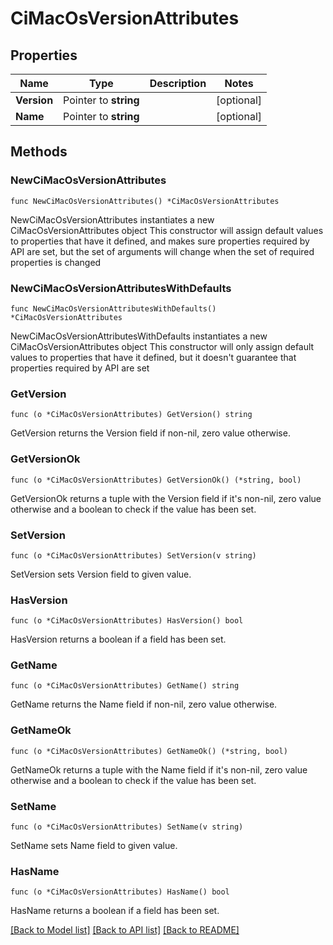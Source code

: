 # CiMacOsVersionAttributes

## Properties

Name | Type | Description | Notes
------------ | ------------- | ------------- | -------------
**Version** | Pointer to **string** |  | [optional] 
**Name** | Pointer to **string** |  | [optional] 

## Methods

### NewCiMacOsVersionAttributes

`func NewCiMacOsVersionAttributes() *CiMacOsVersionAttributes`

NewCiMacOsVersionAttributes instantiates a new CiMacOsVersionAttributes object
This constructor will assign default values to properties that have it defined,
and makes sure properties required by API are set, but the set of arguments
will change when the set of required properties is changed

### NewCiMacOsVersionAttributesWithDefaults

`func NewCiMacOsVersionAttributesWithDefaults() *CiMacOsVersionAttributes`

NewCiMacOsVersionAttributesWithDefaults instantiates a new CiMacOsVersionAttributes object
This constructor will only assign default values to properties that have it defined,
but it doesn't guarantee that properties required by API are set

### GetVersion

`func (o *CiMacOsVersionAttributes) GetVersion() string`

GetVersion returns the Version field if non-nil, zero value otherwise.

### GetVersionOk

`func (o *CiMacOsVersionAttributes) GetVersionOk() (*string, bool)`

GetVersionOk returns a tuple with the Version field if it's non-nil, zero value otherwise
and a boolean to check if the value has been set.

### SetVersion

`func (o *CiMacOsVersionAttributes) SetVersion(v string)`

SetVersion sets Version field to given value.

### HasVersion

`func (o *CiMacOsVersionAttributes) HasVersion() bool`

HasVersion returns a boolean if a field has been set.

### GetName

`func (o *CiMacOsVersionAttributes) GetName() string`

GetName returns the Name field if non-nil, zero value otherwise.

### GetNameOk

`func (o *CiMacOsVersionAttributes) GetNameOk() (*string, bool)`

GetNameOk returns a tuple with the Name field if it's non-nil, zero value otherwise
and a boolean to check if the value has been set.

### SetName

`func (o *CiMacOsVersionAttributes) SetName(v string)`

SetName sets Name field to given value.

### HasName

`func (o *CiMacOsVersionAttributes) HasName() bool`

HasName returns a boolean if a field has been set.


[[Back to Model list]](../README.md#documentation-for-models) [[Back to API list]](../README.md#documentation-for-api-endpoints) [[Back to README]](../README.md)


